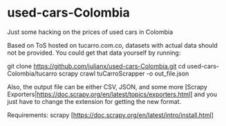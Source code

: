 # used-cars-Colombia
Just some hacking on the prices of used cars in Colombia

Based on ToS hosted on tucarro.com.co, datasets with actual data should not be provided. You could get that data yourself by running:

git clone https://github.com/julianx/used-cars-Colombia.git
cd used-cars-Colombia/tucarro
scrapy crawl tuCarroScrapper -o out_file.json

Also, the output file can be either CSV, JSON, and some more [Scrapy Exporters|https://doc.scrapy.org/en/latest/topics/exporters.html] and you just have to change the extension for getting the new format.

Requirements:
scrapy [https://doc.scrapy.org/en/latest/intro/install.html]